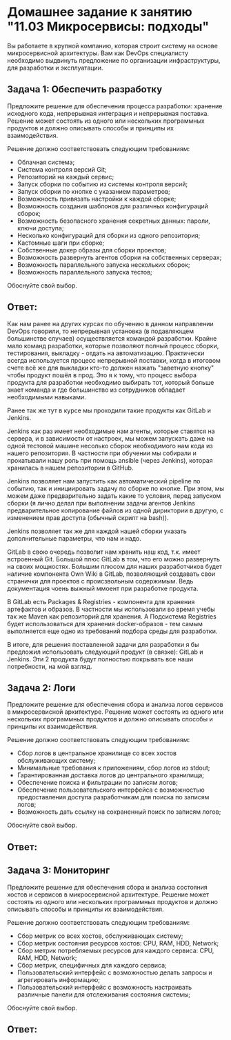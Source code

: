 # Домашнее задание к занятию "11.03 Микросервисы: подходы"

Вы работаете в крупной компанию, которая строит систему на основе микросервисной архитектуры.
Вам как DevOps специалисту необходимо выдвинуть предложение по организации инфраструктуры, для разработки и эксплуатации.


## Задача 1: Обеспечить разработку

Предложите решение для обеспечения процесса разработки: хранение исходного кода, непрерывная интеграция и непрерывная поставка. 
Решение может состоять из одного или нескольких программных продуктов и должно описывать способы и принципы их взаимодействия.

Решение должно соответствовать следующим требованиям:
- Облачная система;
- Система контроля версий Git;
- Репозиторий на каждый сервис;
- Запуск сборки по событию из системы контроля версий;
- Запуск сборки по кнопке с указанием параметров;
- Возможность привязать настройки к каждой сборке;
- Возможность создания шаблонов для различных конфигураций сборок;
- Возможность безопасного хранения секретных данных: пароли, ключи доступа;
- Несколько конфигураций для сборки из одного репозитория;
- Кастомные шаги при сборке;
- Собственные докер образы для сборки проектов;
- Возможность развернуть агентов сборки на собственных серверах;
- Возможность параллельного запуска нескольких сборок;
- Возможность параллельного запуска тестов;

Обоснуйте свой выбор.

## Ответ: 

Как нам ранее на других курсах по обучению в данном направлении DevOps говорили, то непрерывная установка (в подавляющем большинстве случаев) осуществляется командой разработки. Крайне мало команд разработки, которые позволяют полный процесс сборки, тестирования, выкладку - отдать на автоматизацию. Практически всегда используется процесс непрерывной поставки, когда в итоговом счете всё же для выкладки кто-то должен нажать "заветную кнопку" чтобы продукт пошёл в прод.
Это я к тому, что процесс выбора продукта для разработки необходимо выбирать тот, который больше знает команда и где большинство из сотрудников обладает необходимыми навыками.

Ранее так же тут в курсе мы проходили такие продукты как GitLab и Jenkins.

Jenkins как раз имеет необходимые нам агенты, которые ставятся на сервера, и в зависимости от настроек, мы можем запускать даже на одной тестовой машине несолько сборок необходимого нам кода из нашего репозитория. В частности при обучении мы собирали и прокатывали нашу роль при помощь ansible (через Jenkins), которая хранилась в нашем репозитории в GitHub. 

Jenkins позволяет нам запустить как автоматический pipeline по событию, так и  инициировать задачу по сборке по кнопке. При этом, мы можем даже предварительно задать какие то условия, перед запуском сборки (я лично делал при выполнении задачи агентов Jenkins предварительное копирование файлов из одной дириктории в другую, с изменением прав доступа (обычный скрипт на bash)).

Jenkins позволяет так же для каждой нашей сборки указать дополнительные параметры, что нам и надо.

GitLab в свою очередь позволит нам хранить наш код, т.к. имеет встроенный Git. Большой плюс GitLab в том, что его можно развернуть на своих мощностях. Большим плюсом для наших разработчиков будет наличие компонента Own Wiki в GitLab, позволяющий создавать свои странички для проектов с происзвольным содержимым. Ведь документация чоень выжный ммоент при разработке продукта.

В GitLab есть Packages & Registries - компонента для хранения артефактов и образов. В частности мы использовали во время учебы так же Maven как репозиторий для хранения. А Подсистема Registries будет использоваться для хранения docker-образов - тем самым выполняется еще одно из требований подбора среды для разработки.

В итоге, для решения поставленной задачи для разработки я бы предложил использовать следующий продукт (в связке): GitLab и Jenkins. Эти 2 продукта будут полностью покрывать все наши потребности, на мой взгляд.

## Задача 2: Логи

Предложите решение для обеспечения сбора и анализа логов сервисов в микросервисной архитектуре.
Решение может состоять из одного или нескольких программных продуктов и должно описывать способы и принципы их взаимодействия.

Решение должно соответствовать следующим требованиям:
- Сбор логов в центральное хранилище со всех хостов обслуживающих систему;
- Минимальные требования к приложениям, сбор логов из stdout;
- Гарантированная доставка логов до центрального хранилища;
- Обеспечение поиска и фильтрации по записям логов;
- Обеспечение пользовательского интерфейса с возможностью предоставления доступа разработчикам для поиска по записям логов;
- Возможность дать ссылку на сохраненный поиск по записям логов;

Обоснуйте свой выбор.

## Ответ:

## Задача 3: Мониторинг

Предложите решение для обеспечения сбора и анализа состояния хостов и сервисов в микросервисной архитектуре.
Решение может состоять из одного или нескольких программных продуктов и должно описывать способы и принципы их взаимодействия.

Решение должно соответствовать следующим требованиям:
- Сбор метрик со всех хостов, обслуживающих систему;
- Сбор метрик состояния ресурсов хостов: CPU, RAM, HDD, Network;
- Сбор метрик потребляемых ресурсов для каждого сервиса: CPU, RAM, HDD, Network;
- Сбор метрик, специфичных для каждого сервиса;
- Пользовательский интерфейс с возможностью делать запросы и агрегировать информацию;
- Пользовательский интерфейс с возможность настраивать различные панели для отслеживания состояния системы;

Обоснуйте свой выбор.

## Ответ:
